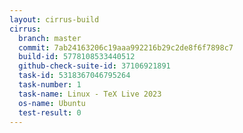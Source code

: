 ```yaml
---
layout: cirrus-build
cirrus:
  branch: master
  commit: 7ab24163206c19aaa992216b29c2de8f6f7898c7
  build-id: 5778108533440512
  github-check-suite-id: 37106921891
  task-id: 5318367046795264
  task-number: 1
  task-name: Linux - TeX Live 2023
  os-name: Ubuntu
  test-result: 0
---
```

